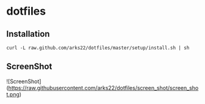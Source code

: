 # dotfiles

## Installation

```
curl -L raw.github.com/arks22/dotfiles/master/setup/install.sh | sh
```

## ScreenShot

![ScreenShot] (https://raw.githubusercontent.com/arks22/dotfiles/screen_shot/screen_shot.png)
